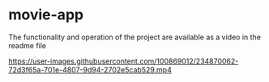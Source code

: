 # movie-app
The functionality and operation of the project are available as a video in the readme file


https://user-images.githubusercontent.com/100869012/234870062-72d3f65a-701e-4807-9d94-2702e5cab529.mp4

